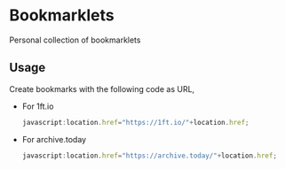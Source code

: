 # Bookmarklets

Personal collection of bookmarklets

## Usage

Create bookmarks with the following code as URL,

- For 1ft.io
  ```js
  javascript:location.href="https://1ft.io/"+location.href;
  ```
- For archive.today
  ```js
  javascript:location.href="https://archive.today/"+location.href;
  ```